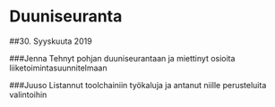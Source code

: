Duuniseuranta
====================================================================

##30. Syyskuuta 2019

###Jenna
Tehnyt pohjan duuniseurantaan ja miettinyt osioita liiketoimintasuunnitelmaan

###Juuso
Listannut toolchainiin työkaluja ja antanut niille perusteluita valintoihin

